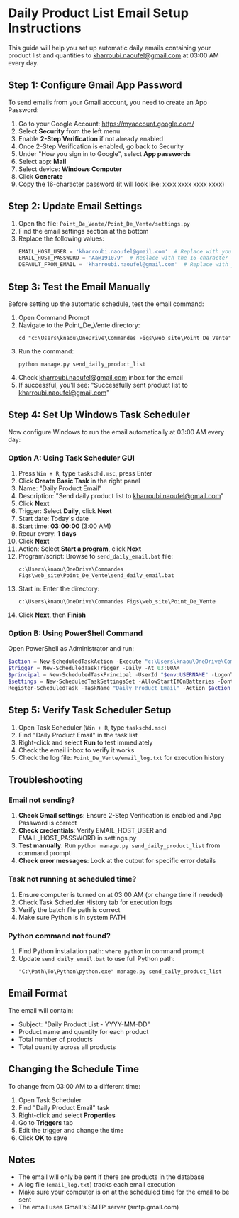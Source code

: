 # Daily Product List Email Setup Instructions

This guide will help you set up automatic daily emails containing your product list and quantities to kharroubi.naoufel@gmail.com at 03:00 AM every day.

## Step 1: Configure Gmail App Password

To send emails from your Gmail account, you need to create an App Password:

1. Go to your Google Account: https://myaccount.google.com/
2. Select **Security** from the left menu
3. Enable **2-Step Verification** if not already enabled
4. Once 2-Step Verification is enabled, go back to Security
5. Under "How you sign in to Google", select **App passwords**
6. Select app: **Mail**
7. Select device: **Windows Computer**
8. Click **Generate**
9. Copy the 16-character password (it will look like: xxxx xxxx xxxx xxxx)

## Step 2: Update Email Settings

1. Open the file: `Point_De_Vente/Point_De_Vente/settings.py`
2. Find the email settings section at the bottom
3. Replace the following values:
   ```python
   EMAIL_HOST_USER = 'kharroubi.naoufel@gmail.com'  # Replace with your actual Gmail address
   EMAIL_HOST_PASSWORD = 'Aa@191079'  # Replace with the 16-character app password
   DEFAULT_FROM_EMAIL = 'kharroubi.naoufel@gmail.com'  # Replace with your actual Gmail address
   ```

## Step 3: Test the Email Manually

Before setting up the automatic schedule, test the email command:

1. Open Command Prompt
2. Navigate to the Point_De_Vente directory:
   ```
   cd "c:\Users\knaou\OneDrive\Commandes Figs\web_site\Point_De_Vente"
   ```
3. Run the command:
   ```
   python manage.py send_daily_product_list
   ```
4. Check kharroubi.naoufel@gmail.com inbox for the email
5. If successful, you'll see: "Successfully sent product list to kharroubi.naoufel@gmail.com"

## Step 4: Set Up Windows Task Scheduler

Now configure Windows to run the email automatically at 03:00 AM every day:

### Option A: Using Task Scheduler GUI

1. Press `Win + R`, type `taskschd.msc`, press Enter
2. Click **Create Basic Task** in the right panel
3. Name: "Daily Product Email"
4. Description: "Send daily product list to kharroubi.naoufel@gmail.com"
5. Click **Next**
6. Trigger: Select **Daily**, click **Next**
7. Start date: Today's date
8. Start time: **03:00:00** (3:00 AM)
9. Recur every: **1 days**
10. Click **Next**
11. Action: Select **Start a program**, click **Next**
12. Program/script: Browse to `send_daily_email.bat` file:
    ```
    c:\Users\knaou\OneDrive\Commandes Figs\web_site\Point_De_Vente\send_daily_email.bat
    ```
13. Start in: Enter the directory:
    ```
    c:\Users\knaou\OneDrive\Commandes Figs\web_site\Point_De_Vente
    ```
14. Click **Next**, then **Finish**

### Option B: Using PowerShell Command

Open PowerShell as Administrator and run:

```powershell
$action = New-ScheduledTaskAction -Execute "c:\Users\knaou\OneDrive\Commandes Figs\web_site\Point_De_Vente\send_daily_email.bat" -WorkingDirectory "c:\Users\knaou\OneDrive\Commandes Figs\web_site\Point_De_Vente"
$trigger = New-ScheduledTaskTrigger -Daily -At 03:00AM
$principal = New-ScheduledTaskPrincipal -UserId "$env:USERNAME" -LogonType Interactive
$settings = New-ScheduledTaskSettingsSet -AllowStartIfOnBatteries -DontStopIfGoingOnBatteries
Register-ScheduledTask -TaskName "Daily Product Email" -Action $action -Trigger $trigger -Principal $principal -Settings $settings -Description "Send daily product list to kharroubi.naoufel@gmail.com"
```

## Step 5: Verify Task Scheduler Setup

1. Open Task Scheduler (`Win + R`, type `taskschd.msc`)
2. Find "Daily Product Email" in the task list
3. Right-click and select **Run** to test immediately
4. Check the email inbox to verify it works
5. Check the log file: `Point_De_Vente/email_log.txt` for execution history

## Troubleshooting

### Email not sending?

1. **Check Gmail settings**: Ensure 2-Step Verification is enabled and App Password is correct
2. **Check credentials**: Verify EMAIL_HOST_USER and EMAIL_HOST_PASSWORD in settings.py
3. **Test manually**: Run `python manage.py send_daily_product_list` from command prompt
4. **Check error messages**: Look at the output for specific error details

### Task not running at scheduled time?

1. Ensure computer is turned on at 03:00 AM (or change time if needed)
2. Check Task Scheduler History tab for execution logs
3. Verify the batch file path is correct
4. Make sure Python is in system PATH

### Python command not found?

1. Find Python installation path: `where python` in command prompt
2. Update `send_daily_email.bat` to use full Python path:
   ```batch
   "C:\Path\To\Python\python.exe" manage.py send_daily_product_list
   ```

## Email Format

The email will contain:
- Subject: "Daily Product List - YYYY-MM-DD"
- Product name and quantity for each product
- Total number of products
- Total quantity across all products

## Changing the Schedule Time

To change from 03:00 AM to a different time:

1. Open Task Scheduler
2. Find "Daily Product Email" task
3. Right-click and select **Properties**
4. Go to **Triggers** tab
5. Edit the trigger and change the time
6. Click **OK** to save

## Notes

- The email will only be sent if there are products in the database
- A log file (`email_log.txt`) tracks each email execution
- Make sure your computer is on at the scheduled time for the email to be sent
- The email uses Gmail's SMTP server (smtp.gmail.com)
